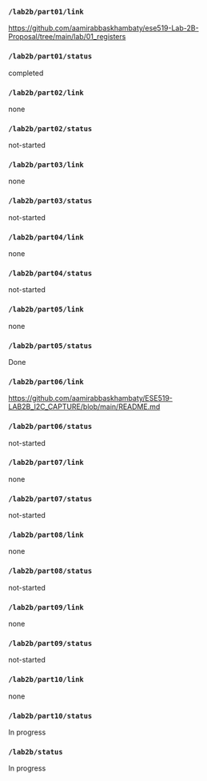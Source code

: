 ### `/lab2b/part01/link`
https://github.com/aamirabbaskhambaty/ese519-Lab-2B-Proposal/tree/main/lab/01_registers
### `/lab2b/part01/status`
completed
### `/lab2b/part02/link`
none
### `/lab2b/part02/status`
not-started
### `/lab2b/part03/link`
none
### `/lab2b/part03/status`
not-started
### `/lab2b/part04/link`
none
### `/lab2b/part04/status`
not-started
### `/lab2b/part05/link`
none
### `/lab2b/part05/status`
Done
### `/lab2b/part06/link`
https://github.com/aamirabbaskhambaty/ESE519-LAB2B_I2C_CAPTURE/blob/main/README.md
### `/lab2b/part06/status`
not-started
### `/lab2b/part07/link`
none
### `/lab2b/part07/status`
not-started
### `/lab2b/part08/link`
none
### `/lab2b/part08/status`
not-started
### `/lab2b/part09/link`
none
### `/lab2b/part09/status`
not-started
### `/lab2b/part10/link`
none
### `/lab2b/part10/status`
In progress
### `/lab2b/status`
In progress
